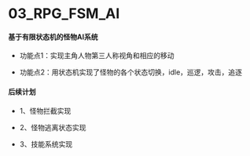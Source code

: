 # 03_RPG_FSM_AI
#### 基于有限状态机的怪物AI系统

* 功能点1：实现主角人物第三人称视角和相应的移动

* 功能点2：用状态机实现了怪物的各个状态切换，idle，巡逻，攻击，追逐

#### 后续计划

* 1、怪物拦截实现

* 2、怪物逃离状态实现

* 3、技能系统实现
